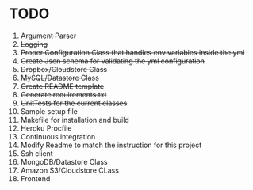 # TODO
1. ~~Argument Parser~~
1. ~~Logging~~
1. ~~Proper Configuration Class that handles env variables inside the yml~~
1. ~~Create Json schema for validating the yml configuration~~
1. ~~Dropbox/Cloudstore Class~~
1. ~~MySQL/Datastore Class~~
1. ~~Create README template~~
1. ~~Generate requirements.txt~~
1. ~~UnitTests for the current classes~~
1. Sample setup file
1. Makefile for installation and build
1. Heroku Procfile
1. Continuous integration
1. Modify Readme to match the instruction for this project
1. Ssh client
1. MongoDB/Datastore Class
1. Amazon S3/Cloudstore CLass
1. Frontend